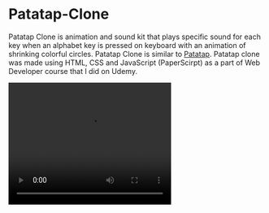# Patatap-Clone
Patatap Clone is animation and sound kit that plays specific sound for each key when an alphabet key is pressed on keyboard with an animation of shrinking colorful circles. Patatap Clone is similar to <a href="http://patatap.com/">Patatap</a>. Patatap clone was made using HTML, CSS and JavaScript (PaperScirpt) as a part of Web Developer course that I did on Udemy. 

<video width="320" height="240" controls>
  <source src="PatatapDemo.mp4" type="video/mp4">
</video>


